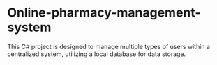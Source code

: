 # Online-pharmacy-management-system
This C# project is designed to manage multiple types of users within a centralized system, utilizing a local database for data storage.
